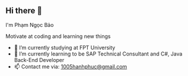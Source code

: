 ## Hi there 👋
I'm Phạm Ngọc Bảo

Motivate at coding and learning new things

- 🔭 I’m currently studying at FPT University
- 🌱 I’m currently learning to be SAP Technical Consultant and C#, Java Back-End Developer
- 📫 Contact me via: 1005hanhphuc@gmail.com
